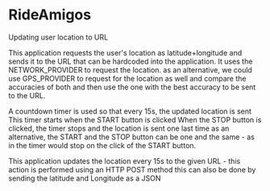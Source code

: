 # RideAmigos
Updating user location to URL


This application requests the user's location as latitude+longitude and sends it to the URL that can be hardcoded into the application. 
It uses the NETWORK_PROVIDER to request the location.
  as an alternative, we could use GPS_PROVIDER to request for the location as well and compare the accuracies of both and then use the one with the best accuracy to be sent to the URL.

A countdown timer is used so that every 15s, the updated location is sent
This timer starts when the START button is clicked
When the STOP button is clicked, the timer stops and the location is sent one last time
  as an alternative, the START and the STOP button can be one and the same - as in the timer would stop on the click of the START button.
  
This application updates the location every 15s to the given URL - this action is performed using an HTTP POST method
  this can also be done by sending the latitude and Longitude as a JSON 

